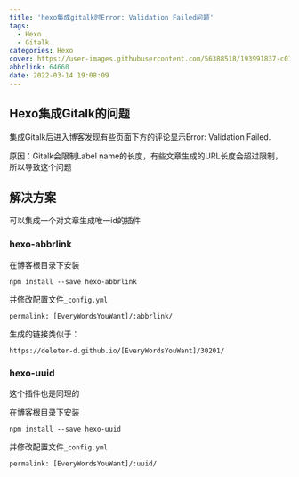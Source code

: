 ```yaml
---
title: 'hexo集成gitalk时Error: Validation Failed问题'
tags:
  - Hexo
  - Gitalk
categories: Hexo
cover: https://user-images.githubusercontent.com/56388518/193991837-c0116f55-3ac1-4173-97ec-e63a584c66f8.png
abbrlink: 64660
date: 2022-03-14 19:08:09
---
```


## Hexo集成Gitalk的问题

集成Gitalk后进入博客发现有些页面下方的评论显示Error: Validation Failed.

原因：Gitalk会限制Label name的长度，有些文章生成的URL长度会超过限制，所以导致这个问题

## 解决方案

可以集成一个对文章生成唯一id的插件

### hexo-abbrlink

在博客根目录下安装

```shell
npm install --save hexo-abbrlink
```

并修改配置文件`_config.yml`

```shell
permalink: [EveryWordsYouWant]/:abbrlink/
```

生成的链接类似于：

```
https://deleter-d.github.io/[EveryWordsYouWant]/30201/
```

### hexo-uuid

这个插件也是同理的

在博客根目录下安装

```shell
npm install --save hexo-uuid
```

并修改配置文件`_config.yml`

```shell
permalink: [EveryWordsYouWant]/:uuid/
```

